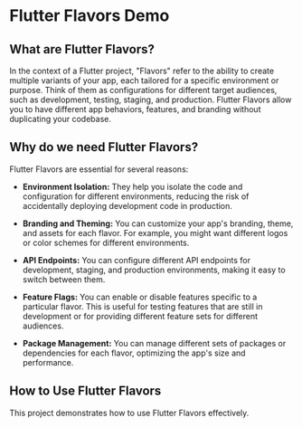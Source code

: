 # Flutter Flavors Demo

## What are Flutter Flavors?

In the context of a Flutter project, "Flavors" refer to the ability to create multiple variants of your app, each tailored for a specific environment or purpose. Think of them as configurations for different target audiences, such as development, testing, staging, and production. Flutter Flavors allow you to have different app behaviors, features, and branding without duplicating your codebase.

## Why do we need Flutter Flavors?

Flutter Flavors are essential for several reasons:

- **Environment Isolation:** They help you isolate the code and configuration for different environments, reducing the risk of accidentally deploying development code in production.

- **Branding and Theming:** You can customize your app's branding, theme, and assets for each flavor. For example, you might want different logos or color schemes for different environments.

- **API Endpoints:** You can configure different API endpoints for development, staging, and production environments, making it easy to switch between them.

- **Feature Flags:** You can enable or disable features specific to a particular flavor. This is useful for testing features that are still in development or for providing different feature sets for different audiences.

- **Package Management:** You can manage different sets of packages or dependencies for each flavor, optimizing the app's size and performance.

## How to Use Flutter Flavors

This project demonstrates how to use Flutter Flavors effectively.
